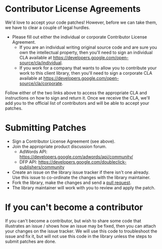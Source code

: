 # Contributor License Agreements

We'd love to accept your code patches! However, before we can take them, we have to clear a couple
of legal hurdles.

- Please fill out either the individual or corporate Contributor License Agreement.
  - If you are an individual writing original source code and are sure you own the intellectual
 property, then you'll need to sign an individual CLA available at
 https://developers.google.com/open-source/cla/individual.
  - If you work for a company that wants to allow you to contribute your work to this client
 library, then you'll need to sign a corporate CLA available at
 https://developers.google.com/open-source/cla/corporate.

Follow either of the two links above to access the appropriate CLA and instructions on how to sign
 and return it. Once we receive the CLA, we'll add you to the official list of contributors and
 will be able to accept your patches.

# Submitting Patches

- Sign a Contributor License Agreement (see above).
- Join the appropriate product discussion forum.
  - AdWords API: https://developers.google.com/adwords/api/community/
  - DFP API: https://developers.google.com/doubleclick-publishers/community
- Create an issue on the library issue tracker if there isn't one already. Use this issue to
 co-ordinate the changes with the library maintainer.
- Fork the library, make the changes and send a
 [pull request](https://help.github.com/articles/using-pull-requests).
- The library maintainer will work with you to review and apply the patch.

# If you can't become a contributor

If you can't become a contributor, but wish to share some code that illustrates an issue /
 shows how an issue may be fixed, then you can attach your changes on the issue tracker. We will
 use this code to troubleshoot the issue and fix it, but will not use this code in the library
 unless the steps to submit patches are done.
